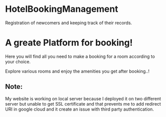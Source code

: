 # HotelBookingManagement
Registration of newcomers and keeping track of their records.
<h1>A greate Platform for booking!</h1>
<p>Here you will find all you need to make a booking for a room according to your choice.</p>
<p>Explore various rooms and enjoy the amenities you get after booking..!</p>

<h2>Note: </h2>
<p>My website is working on local server because I deployed it on two different server but unable to get SSL certificate and that prevents me to add redirect URI in google cloud and it create an issue with third party authentication.</p>
